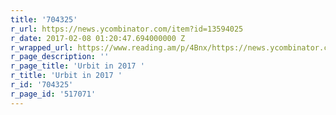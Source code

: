 ```yaml
---
title: '704325'
r_url: https://news.ycombinator.com/item?id=13594025
r_date: 2017-02-08 01:20:47.694000000 Z
r_wrapped_url: https://www.reading.am/p/4Bnx/https://news.ycombinator.com/item?id=13594025
r_page_description: ''
r_page_title: 'Urbit in 2017 '
r_title: 'Urbit in 2017 '
r_id: '704325'
r_page_id: '517071'
---
```


